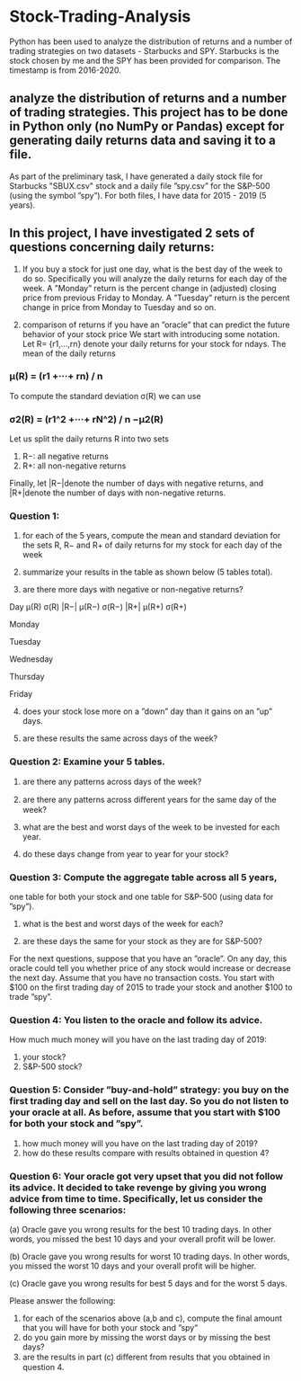 # Stock-Trading-Analysis
Python has been used to analyze the distribution of returns  and a number of trading strategies on two datasets - Starbucks and SPY. Starbucks is the stock chosen by me and the SPY has been provided for comparison. The timestamp is from 2016-2020. 

## analyze the distribution of returns and a number of trading strategies. This project has to be done in Python only (no NumPy or Pandas) except for generating daily returns data and saving it to a file.

As part of the preliminary task, I have generated a daily stock file for Starbucks "SBUX.csv" stock and a daily file ”spy.csv” for the S&P-500 (using the symbol ”spy”). For both files, I have data for 2015 - 2019 (5 years).

## In this project, I have investigated 2 sets of questions concerning daily returns:

1. If you buy a stock for just one day, what is the best day of the week to do so. Specifically you will analyze the daily returns for each day of the week. A ”Monday” return is the percent change in (adjusted) closing price from previous Friday to Monday. A ”Tuesday” return is the percent change in price from Monday to Tuesday and so on.

2. comparison of returns if you have an ”oracle” that can predict the future behavior of your stock price
We start with introducing some notation. Let R= {r1,...,rn} denote your daily returns for your stock for ndays. The mean
of the daily returns
### µ(R) = (r1 +···+ rn) / n

To compute the standard deviation σ(R) we can use
### σ2(R) = (r1^2 +···+ rN^2) / n −µ2(R)

Let us split the daily returns R into two sets
1. R−: all negative returns
2. R+: all non-negative returns

Finally, let |R−|denote the number of days with negative returns, and |R+|denote the number of days with non-negative returns.

### Question 1:

1. for each of the 5 years, compute the mean and standard deviation for the sets R, R− and R+ of daily returns for my stock for each day of the week

2. summarize your results in the table as shown below (5 tables total).

3. are there more days with negative or non-negative returns?

Day      µ(R)      σ(R)      |R−|       µ(R−)      σ(R−)      |R+|      µ(R+)     σ(R+)

Monday

Tuesday

Wednesday

Thursday

Friday

4. does your stock lose more on a ”down” day than it gains on an ”up” days.

5. are these results the same across days of the week?


### Question 2: Examine your 5 tables.

1. are there any patterns across days of the week?

2. are there any patterns across diﬀerent years for the same day of the week?

3. what are the best and worst days of the week to be invested for each year.

4. do these days change from year to year for your stock?


### Question 3: Compute the aggregate table across all 5 years,
one table for both your stock and one table for S&P-500 (using data for ”spy”).

1. what is the best and worst days of the week for each?

2. are these days the same for your stock as they are for S&P-500?

For the next questions, suppose that you have an ”oracle”.
On any day, this oracle could tell you whether price of any stock would increase or decrease the next day. Assume that you have no transaction costs. You start with $100 on the first trading day of 2015 to trade your stock and another $100 to trade ”spy”.


### Question 4: You listen to the oracle and follow its advice.

How much much money will you have on the last trading day of 2019:
1. your stock?
2. S&P-500 stock?


### Question 5: Consider ”buy-and-hold” strategy: you buy on the first trading day and sell on the last day. So you do not listen to your oracle at all. As before, assume that you start with $100 for both your stock and ”spy”.

1. how much money will you have on the last trading day of 2019?
2. how do these results compare with results obtained in question 4?

### Question 6: Your oracle got very upset that you did not follow its advice. It decided to take revenge by giving you wrong advice from time to time. Specifically, let us consider the following three scenarios:

(a) Oracle gave you wrong results for the best 10 trading days. In other words, you missed the best 10 days and your overall profit will be lower.

(b) Oracle gave you wrong results for worst 10 trading days. In other words, you missed the worst 10 days and your overall profit will be higher.

(c) Oracle gave you wrong results for best 5 days and for the worst 5 days.

Please answer the following:
1. for each of the scenarios above (a,b and c), compute the final amount that you will have for both your stock and ”spy”
2. do you gain more by missing the worst days or by missing the best days?
3. are the results in part (c) diﬀerent from results that you obtained in question 4.
